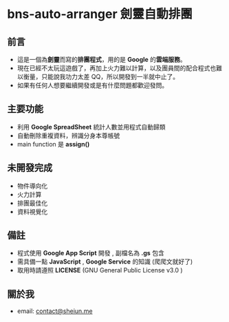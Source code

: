 #	bns-auto-arranger 劍靈自動排團

##	前言

-	這是一個為**劍靈**而寫的**排團程式**，用的是 **Google** 的**雲端服務**。
-	現在已經不太玩這遊戲了，再加上火力難以計算，以及團員間的配合程式也難以衡量，只能說我功力太差 QQ，所以開發到一半就中止了。
-	如果有任何人想要繼續開發或是有什麼問題都歡迎發問。

##	主要功能

-	利用 **Google SpreadSheet** 統計人數並用程式自動歸類
-	自動刪除重複資料，辨識分身本尊帳號
-	main function 是 **assign()**

##	未開發完成

-	物件導向化
-	火力計算
-	排團最佳化
-	資料視覺化

##	備註

-	程式使用 **Google App Script** 開發 , 副檔名為 **.gs** 包含
-	需具備一點 **JavaScript** , **Google Service** 的知識 (爬爬文就好了)
-	取用時請遵照 **LICENSE** (GNU General Public License v3.0	)
 
##	關於我
-	email: contact@sheiun.me
